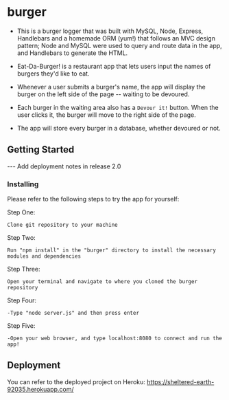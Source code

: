 # burger
* This is a burger logger that was built with MySQL, Node, Express, Handlebars and a homemade ORM (yum!) that follows an MVC design pattern; Node and MySQL were used to query and route data in the app, and Handlebars to generate the HTML.

* Eat-Da-Burger! is a restaurant app that lets users input the names of burgers they'd like to eat.

* Whenever a user submits a burger's name, the app will display the burger on the left side of the page -- waiting to be devoured.

* Each burger in the waiting area also has a `Devour it!` button. When the user clicks it, the burger will move to the right side of the page.

* The app will store every burger in a database, whether devoured or not.

## Getting Started

--- Add deployment notes in release 2.0

### Installing

Please refer to the following steps to try the app for yourself:

Step One:
```
Clone git repository to your machine
```

Step Two:
```
Run "npm install" in the "burger" directory to install the necessary modules and dependencies
```

Step Three:
```
Open your terminal and navigate to where you cloned the burger repository
```

Step Four:
```
-Type "node server.js" and then press enter
```

Step Five:
```
-Open your web browser, and type localhost:8080 to connect and run the app!
```

## Deployment

You can refer to the deployed project on Heroku:
https://sheltered-earth-92035.herokuapp.com/
